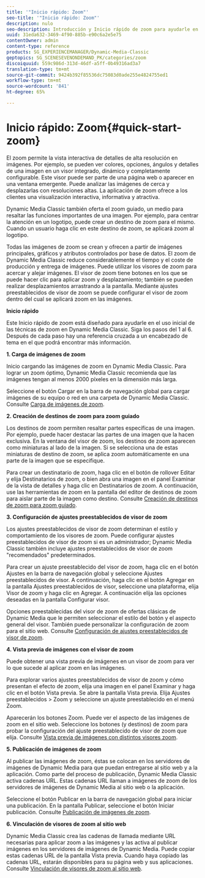```yaml
---
title: '"Inicio rápido: Zoom"'
seo-title: '"Inicio rápido: Zoom"'
description: nulo
seo-description: Introducción y Inicio rápido de zoom para ayudarle en el uso inicial.
uuid: 31eda632-3469-4f90-885b-e90c6a2e5e75
contentOwner: admin
content-type: reference
products: SG_EXPERIENCEMANAGER/Dynamic-Media-Classic
geptopics: SG_SCENESEVENONDEMAND_PK/categories/zoom
discoiquuid: 559c986d-313d-46df-a5ff-0b49316ad3a7
translation-type: tm+mt
source-git-commit: 9424b392f85536dc75083d0ade255e4824755ed1
workflow-type: tm+mt
source-wordcount: '841'
ht-degree: 65%

---
```



# Inicio rápido: Zoom{#quick-start-zoom}

El zoom permite la vista interactiva de detalles de alta resolución en imágenes. Por ejemplo, se pueden ver colores, opciones, ángulos y detalles de una imagen en un visor integrado, dinámico y completamente configurable. Este visor puede ser parte de una página web o aparecer en una ventana emergente. Puede analizar las imágenes de cerca y desplazarlas con resoluciones altas. La aplicación de zoom ofrece a los clientes una visualización interactiva, informativa y atractiva.

Dynamic Media Classic también oferta el zoom guiado, un medio para resaltar las funciones importantes de una imagen. Por ejemplo, para centrar la atención en un logotipo, puede crear un destino de zoom para el mismo. Cuando un usuario haga clic en este destino de zoom, se aplicará zoom al logotipo.

Todas las imágenes de zoom se crean y ofrecen a partir de imágenes principales, gráficos y atributos controlados por base de datos. El zoom de Dynamic Media Classic reduce considerablemente el tiempo y el coste de producción y entrega de imágenes. Puede utilizar los visores de zoom para acercar y alejar imágenes. El visor de zoom tiene botones en los que se puede hacer clic para aplicar zoom y desplazamiento; también se pueden realizar desplazamientos arrastrando a la pantalla. Mediante ajustes preestablecidos de visor de zoom se puede configurar el visor de zoom dentro del cual se aplicará zoom en las imágenes.

**Inicio rápido**

Este Inicio rápido de zoom está diseñado para ayudarle en el uso inicial de las técnicas de zoom en Dynamic Media Classic. Siga los pasos del 1 al 6. Después de cada paso hay una referencia cruzada a un encabezado de tema en el que podrá encontrar más información.

**1. Carga de imágenes de zoom**

Inicio cargando las imágenes de zoom en Dynamic Media Classic. Para lograr un zoom óptimo, Dynamic Media Classic recomienda que las imágenes tengan al menos 2000 píxeles en la dimensión más larga.

Seleccione el botón Cargar en la barra de navegación global para cargar imágenes de su equipo o red en una carpeta de Dynamic Media Classic. Consulte [Carga de imágenes de zoom](uploading-zoom-images.md#uploading_zoom_images).

**2. Creación de destinos de zoom para zoom guiado**

Los destinos de zoom permiten resaltar partes específicas de una imagen. Por ejemplo, puede hacer destacar las partes de una imagen que la hacen exclusiva. En la ventana del visor de zoom, los destinos de zoom aparecen como miniaturas al lado de la imagen. Si se selecciona una de estas miniaturas de destino de zoom, se aplica zoom automáticamente en una parte de la imagen que se especifique.

Para crear un destinatario de zoom, haga clic en el botón de rollover Editar y elija Destinatarios de zoom, o bien abra una imagen en el panel Examinar de la vista de detalles y haga clic en Destinatarios de zoom. A continuación, use las herramientas de zoom en la pantalla del editor de destinos de zoom para aislar parte de la imagen como destino. Consulte [Creación de destinos de zoom para zoom guiado](creating-zoom-targets-guided-zoom.md#creating_zoom_targets_for_guided_zoom).

**3. Configuración de ajustes preestablecidos de visor de zoom**

Los ajustes preestablecidos de visor de zoom determinan el estilo y comportamiento de los visores de zoom. Puede configurar ajustes preestablecidos de visor de zoom si es un administrador; Dynamic Media Classic también incluye ajustes preestablecidos de visor de zoom &quot;recomendados&quot; predeterminados.

Para crear un ajuste preestablecido del visor de zoom, haga clic en el botón Ajustes en la barra de navegación global y seleccione Ajustes preestablecidos de visor. A continuación, haga clic en el botón Agregar en la pantalla Ajustes preestablecidos de visor, seleccione una plataforma, elija Visor de zoom y haga clic en Agregar. A continuación elija las opciones deseadas en la pantalla Configurar visor. 

Opciones preestablecidas del visor de zoom de ofertas clásicas de Dynamic Media que le permiten seleccionar el estilo del botón y el aspecto general del visor. También puede personalizar la configuración de zoom para el sitio web. Consulte [Configuración de ajustes preestablecidos de visor de zoom](setting-zoom-viewer-presets.md#setting_up_zoom_viewer_presets).

**4. Vista previa de imágenes con el visor de zoom**

Puede obtener una vista previa de imágenes en un visor de zoom para ver lo que sucede al aplicar zoom en las imágenes.

Para explorar varios ajustes preestablecidos de visor de zoom y cómo presentan el efecto de zoom, elija una imagen en el panel Examinar y haga clic en el botón Vista previa. Se abre la pantalla Vista previa. Elija Ajustes preestablecidos > Zoom y seleccione un ajuste preestablecido en el menú Zoom.

Aparecerán los botones Zoom. Puede ver el aspecto de las imágenes de zoom en el sitio web. Seleccione los botones (y destinos) de zoom para probar la configuración del ajuste preestablecido de visor de zoom que elija. Consulte [Vista previa de imágenes con distintos visores zoom](previewing-image-assets-different-zoom.md#previewing_image_assets_with_different_zoom_viewers).

**5. Publicación de imágenes de zoom**

Al publicar las imágenes de zoom, éstas se colocan en los servidores de imágenes de Dynamic Media para que puedan entregarse al sitio web y a la aplicación. Como parte del proceso de publicación, Dynamic Media Classic activa cadenas URL. Estas cadenas URL llaman a imágenes de zoom de los servidores de imágenes de Dynamic Media al sitio web o la aplicación.

Seleccione el botón Publicar en la barra de navegación global para iniciar una publicación. En la pantalla Publicar, seleccione el botón Iniciar publicación. Consulte [Publicación de imágenes de zoom](publishing-zoom-images.md#publishing_zoom_images).

**6. Vinculación de visores de zoom al sitio web**

Dynamic Media Classic crea las cadenas de llamada mediante URL necesarias para aplicar zoom a las imágenes y las activa al publicar imágenes en los servidores de imágenes de Dynamic Media. Puede copiar estas cadenas URL de la pantalla Vista previa. Cuando haya copiado las cadenas URL, estarán disponibles para su página web y sus aplicaciones. Consulte [Vinculación de visores de zoom al sitio web](linking-zoom-viewers-web-pages.md#linking_zoom_viewers_to_your_web_pages).
